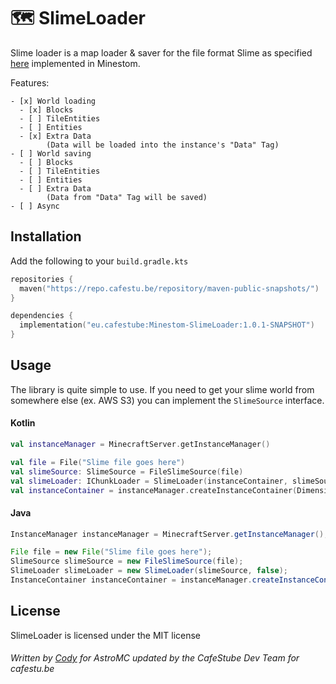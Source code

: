 # 🗺️ SlimeLoader

Slime loader is a map loader & saver for the file format Slime as specified [here](SLIME_FORMAT-v9.txt) implemented in Minestom.

Features:
```
- [x] World loading
  - [x] Blocks
  - [ ] TileEntities
  - [ ] Entities
  - [x] Extra Data
        (Data will be loaded into the instance's "Data" Tag)
- [ ] World saving
  - [ ] Blocks
  - [ ] TileEntities
  - [ ] Entities
  - [ ] Extra Data
        (Data from "Data" Tag will be saved)
- [ ] Async
```

## Installation

Add the following to your `build.gradle.kts`

```kotlin
repositories { 
  maven("https://repo.cafestu.be/repository/maven-public-snapshots/")
}

dependencies { 
  implementation("eu.cafestube:Minestom-SlimeLoader:1.0.1-SNAPSHOT")
}
```

## Usage

The library is quite simple to use. If you need to get your slime world from somewhere else (ex. AWS S3) you can implement the `SlimeSource` interface. 

#### Kotlin

```kotlin
val instanceManager = MinecraftServer.getInstanceManager()

val file = File("Slime file goes here")
val slimeSource: SlimeSource = FileSlimeSource(file)
val slimeLoader: IChunkLoader = SlimeLoader(instanceContainer, slimeSource)
val instanceContainer = instanceManager.createInstanceContainer(DimensionType.OVERWORLD, slimeLoader)

```

#### Java

```java
InstanceManager instanceManager = MinecraftServer.getInstanceManager();

File file = new File("Slime file goes here");
SlimeSource slimeSource = new FileSlimeSource(file);
SlimeLoader slimeLoader = new SlimeLoader(slimeSource, false);
InstanceContainer instanceContainer = instanceManager.createInstanceContainer(DimensionType.OVERWORLD, slimeLoader);
```

## License

SlimeLoader is licensed under the MIT license

###### Written by [Cody](https://github.com/CatDevz) for AstroMC updated by the CafeStube Dev Team for cafestu.be
